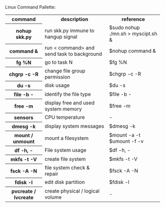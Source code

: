 Linux Command Pallette:

<table style="width:100%" >

<tr>
<th>command</th>
<th>description <br /></th>
<th>reference <br /></th>
</tr>

<tr>
<th>nohup skk.py</th>
<td>run skk.py immune to hangup signal <br /></td>
<td>$sudo nohup ./mn.sh > myscipt.sh & <br /></td>
</tr>

<tr>
<th>command &</th>
<td>run < command> and send task to background <br /></td>
<td>$nohup command &<br /></td>
</tr>

<tr>
<th>fg %N</th>
<td>go to task N <br /></td>
<td>$fg %N<br /></td>
</tr>

<tr>
<th>chgrp -c -R</th>
<td>change file group permission <br /></td>
<td>$chgrp -c -R<br /></td>
</tr>

<tr>
<th>du -s</th>
<td>disk usage <br /></td>
<td>$du -s<br /></td>
</tr>

<tr>
<th>file -b -</th>
<td>identify the file type<br /></td>
<td>$file -b -<br /></td>
</tr>

<tr>
<th>free -m</th>
<td>display free and used system memory<br /></td>
<td>$free -m<br /></td>
</tr>

<tr>
<th>sensors</th>
<td>CPU temperature <br /></td>
<td>-<br /></td>
</tr>

<tr>
<th>dmesg -k</th>
<td>display system messages<br /></td>
<td>$dmesg -k<br /></td>
</tr>

<tr>
<th>mount / unmount</th>
<td>mount a filesystem<br /></td>
<td>$mount -a -t<br />
$umount -f -v<br /></td>
</tr>

<tr>
<th>df -h, -</th>
<td>File system usage<br /></td>
<td>$df -h, -<br /></td>
</tr>

<tr>
<th>mkfs -t -V</th>
<td>create file system<br /></td>
<td>$mkfs -t -V<br /></td>
</tr>

<tr>
<th>fsck -A -N</th>
<td>file system check & repair<br /></td>
<td>$fsck -A -N<br /></td>
</tr>

<tr>
<th>fdisk -l</th>
<td>edit disk partition<br /></td>
<td>$fdisk -l<br /></td>
</tr>

<tr>
<th>pvcreate / lvcreate</th>
<td>create physical / logical volume<br /></td>
<td>-<br /></td>
</tr>

</table>